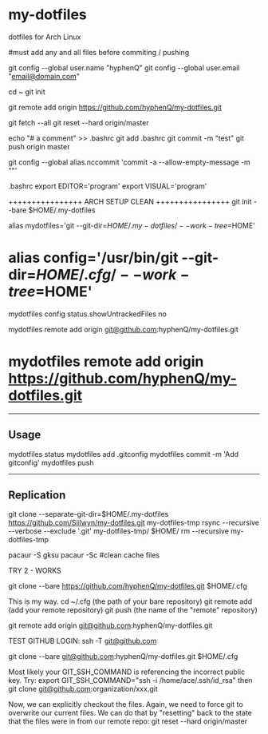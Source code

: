 # my-dotfiles
dotfiles for Arch Linux

#must add any and all files before commiting / pushing

git config --global user.name "hyphenQ"
git config --global user.email "email@domain.com"


cd ~
git init

git remote add origin https://github.com/hyphenQ/my-dotfiles.git

git fetch --all
git reset --hard origin/master

echo "# a comment" >> .bashrc
git add .bashrc
git commit -m "test"
git push origin master

git config --global alias.nccommit 'commit -a --allow-empty-message -m ""'

.bashrc
	export EDITOR='program'
	export VISUAL='program'

++++++++++++++++
ARCH SETUP CLEAN
++++++++++++++++
git init --bare $HOME/.my-dotfiles

alias mydotfiles='git --git-dir=$HOME/.my-dotfiles/ --work-tree=$HOME'
# alias config='/usr/bin/git --git-dir=$HOME/.cfg/ --work-tree=$HOME'
mydotfiles config status.showUntrackedFiles no

mydotfiles remote add origin git@github.com:hyphenQ/my-dotfiles.git
# mydotfiles remote add origin https://github.com/hyphenQ/my-dotfiles.git
-----
Usage
-----
mydotfiles status
mydotfiles add .gitconfig
mydotfiles commit -m 'Add gitconfig'
mydotfiles push

-----------
Replication
-----------
git clone --separate-git-dir=$HOME/.my-dotfiles https://github.com/Siilwyn/my-dotfiles.git my-dotfiles-tmp
rsync --recursive --verbose --exclude '.git' my-dotfiles-tmp/ $HOME/
rm --recursive my-dotfiles-tmp


pacaur -S gksu
pacaur -Sc #clean cache files



TRY 2 - WORKS

git clone --bare https://github.com/hyphenQ/my-dotfiles.git $HOME/.cfg

This is my way.
cd ~/.cfg (the path of your bare repository)
git remote add <name> <url> (add your remote repository)
git push <repository> (the name of the "remote" repository)

git remote add origin git@github.com:hyphenQ/my-dotfiles.git

TEST GITHUB LOGIN:
ssh -T git@github.com

git clone --bare git@github.com:hyphenQ/my-dotfiles.git $HOME/.cfg


Most likely your GIT_SSH_COMMAND is referencing the incorrect public key.
Try:
export GIT_SSH_COMMAND="ssh -i /home/ace/.ssh/id_rsa"
then
git clone git@github.com:organization/xxx.git


Now, we can explicitly checkout the files. Again, we need to force git to overwrite our current files. We can do that by "resetting" back to the state that the files were in from our remote repo:
git reset --hard origin/master
